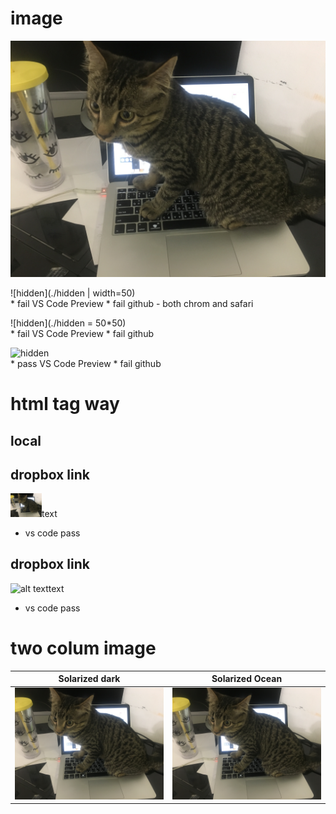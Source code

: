 # image
![hidden](./hidden.jpg)

![hidden](./hidden | width=50)  
    * fail VS Code Preview
    * fail github - both chrom and safari 

![hidden](./hidden = 50*50)  
    * fail VS Code Preview
    * fail github


![hidden](https://www.dropbox.com/s/6lc09gdcbi9cl8m/hidden.jpg?dl=1)  
    * pass VS Code Preview
    * fail github



# html tag way

## local
## dropbox link
<img src="./hidden.jpg" alt="alt text" width="50" height="">text  
* vs code pass

## dropbox link
<img src="https://www.dropbox.com/s/6lc09gdcbi9cl8m/hidden.jpg?dl=1" alt="alt text" width="50" height="">text    
* vs code pass


# two colum image
Solarized dark             |  Solarized Ocean
:-------------------------:|:-------------------------:
![](./hidden.jpg)  |  ![](./hidden.jpg)